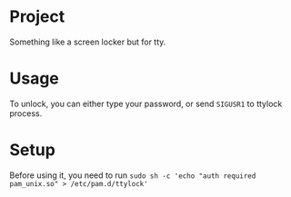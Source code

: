 # Project
Something like a screen locker but for tty.

# Usage
To unlock, you can either type your password, or send `SIGUSR1` to ttylock process.

# Setup
Before using it, you need to run ```sudo sh -c 'echo "auth required pam_unix.so" > /etc/pam.d/ttylock'```

